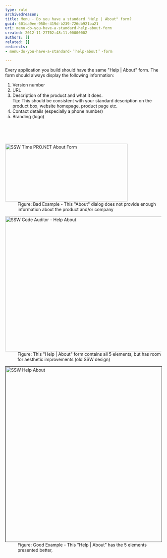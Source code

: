 ```yaml
---
type: rule
archivedreason: 
title: Menu - Do you have a standard "Help | About" form?
guid: 601ca9ee-958e-419d-b239-726db921ba21
uri: menu-do-you-have-a-standard-help-about-form
created: 2012-11-27T02:48:11.0000000Z
authors: []
related: []
redirects:
- menu-do-you-have-a-standard-＂help-about＂-form

---
```



<div>Every application you build should have the same &quot;Help | About&quot; form. The form should always display the following information&#58;</div>
<ol><li>Version number</li>
<li>URL</li>
<li>Description of the product and what it does.<br>Tip&#58; This should be consistent with your standard description on the product box, website homepage, product page etc. </li>
<li>Contact details (especially a phone number)</li>
<li>Branding (logo)</li></ol>
<br><excerpt class='endintro'></excerpt><br>
​<dl class="badImage"><dt><img alt="SSW Time PRO.NET About Form" src="http&#58;//www.ssw.com.au/ssw/Standards/Rules/Images/BadHelpAboutForm.jpg" width="395" height="186" /></dt>
<dd>Figure&#58; Bad Example - This &quot;About&quot; dialog does not provide enough information about the product and/or company</dd></dl>
<dl class="image"><dt><img alt="SSW Code Auditor - Help About" src="http&#58;//www.ssw.com.au/ssw/Standards/Rules/Images/SSWHelpAbout.gif" width="660" height="435" /></dt>
<dd>Figure&#58; This &quot;Help | About&quot; form contains all 5 elements, but has room for aesthetic improvements (old SSW design)</dd></dl>
<dl class="goodImage"><dt><img border="1" alt="SSW Help About" src="http&#58;//www.ssw.com.au/ssw/Standards/Rules/Images/Rego9.png" width="660" height="564" /></dt>
<dd>Figure&#58; Good Example - This &quot;Help | About&quot; has the 5 elements presented better,</dd></dl>


